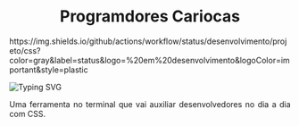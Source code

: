  <h1 align="center"> Programdores Cariocas </h1>https://img.shields.io/github/actions/workflow/status/desenvolvimento/projeto/css?color=gray&label=status&logo=%20em%20desenvolvimento&logoColor=important&style=plastic
 
![Typing SVG](https://readme-typing-svg.demolab.com?font=Caveat&size=30&pause=1000&color=4361EE&center=true&width=435&lines=Projeto_Invidual_Resilia_CSS_Tool_Mod5)
<p align="justify">Uma ferramenta no terminal que vai auxiliar desenvolvedores no dia a dia com CSS.</p>
